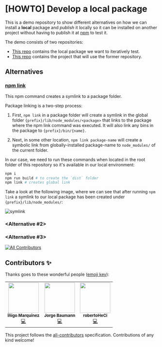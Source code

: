 # [HOWTO] Develop a local package

This is a demo repository to show different alternatives on how we can install a **local** package and *publish* it locally so it can be installed on another project without having to publish it at [npm](https://www.npmjs.com/) to test it.

The demo consists of two repositories:

- [This repo](https://github.com/inigomarquinez/howto-develop-a-package-locally) contains the local package we want to iteratively test.
- [This repo](https://github.com/inigomarquinez/howto-install-a-local-package) contains the project that will use the former repository.

## Alternatives

### [npm link](https://docs.npmjs.com/cli/v8/commands/npm-link)

This npm command creates a symlink to a package folder.

Package linking is a two-step process:

1. First, `npm link` in a package folder will create a symlink in the global folder `{prefix}/lib/node_modules/<package>` that links to the package where the npm link command was executed. It will also link any bins in the package to `{prefix}/bin/{name}`.

2. Next, in some other location, `npm link package-name` will create a symbolic link from globally-installed package-name to `node_modules/` of the current folder.

In our case, we need to run these commands when located in the root folder of this repository so it's available in our local environment:

```bash
npm i
npm run build # to create the `dist` folder
npm link # creates global link
```

Take a look at the following image, where we can see that after running `npm link` a symlink to our local package has been created under `{prefix}/lib/node_modules/`:

![symlink](/assests/symlink.png)

### <Alternative #2>

### <Alternative #3>


<!-- ALL-CONTRIBUTORS-BADGE:START - Do not remove or modify this section -->
[![All Contributors](https://img.shields.io/badge/all_contributors-3-orange.svg?style=flat-square)](#contributors-)
<!-- ALL-CONTRIBUTORS-BADGE:END -->

## Contributors ✨

Thanks goes to these wonderful people ([emoji key](https://allcontributors.org/docs/en/emoji-key)):

<!-- ALL-CONTRIBUTORS-LIST:START - Do not remove or modify this section -->
<!-- prettier-ignore-start -->
<!-- markdownlint-disable -->
<table>
  <tr>
    <td align="center"><a href="https://github.com/inigomarquinez"><img src="https://avatars.githubusercontent.com/u/25435858?v=4?s=100" width="100px;" alt=""/><br /><sub><b>Íñigo Marquínez</b></sub></a><br /><a href="https://github.com/inigomarquinez/howto-develop-a-package-locally/commits?author=inigomarquinez" title="Code">💻</a></td>
    <td align="center"><a href="https://instagram.com/baumannzone"><img src="https://avatars.githubusercontent.com/u/5422102?v=4?s=100" width="100px;" alt=""/><br /><sub><b>Jorge Baumann</b></sub></a><br /><a href="https://github.com/inigomarquinez/howto-develop-a-package-locally/commits?author=baumannzone" title="Code">💻</a></td>
    <td align="center"><a href="https://github.com/robertoHeCi"><img src="https://avatars.githubusercontent.com/u/58053533?v=4?s=100" width="100px;" alt=""/><br /><sub><b>robertoHeCi</b></sub></a><br /><a href="https://github.com/inigomarquinez/howto-develop-a-package-locally/commits?author=robertoHeCi" title="Code">💻</a></td>
  </tr>
</table>

<!-- markdownlint-restore -->
<!-- prettier-ignore-end -->

<!-- ALL-CONTRIBUTORS-LIST:END -->

This project follows the [all-contributors](https://github.com/all-contributors/all-contributors) specification. Contributions of any kind welcome!